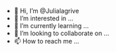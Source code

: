 - 👋 Hi, I’m @Julialagrive
- 👀 I’m interested in ...
- 🌱 I’m currently learning ...
- 💞️ I’m looking to collaborate on ...
- 📫 How to reach me ...

<!---
Julialagrive/Julialagrive is a ✨ special ✨ repository because its `README.md` (this file) appears on your GitHub profile.
You can click the Preview link to take a look at your changes.
--->
